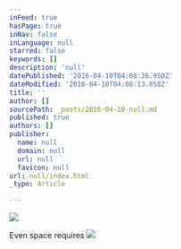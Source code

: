 ```yaml
---
inFeed: true
hasPage: true
inNav: false
inLanguage: null
starred: false
keywords: []
description: 'null'
datePublished: '2016-04-10T04:08:26.950Z'
dateModified: '2016-04-10T04:08:13.058Z'
title: ''
author: []
sourcePath: _posts/2016-04-10-null.md
published: true
authors: []
publisher:
  name: null
  domain: null
  url: null
  favicon: null
url: null/index.html
_type: Article

---
```

![](https://the-grid-user-content.s3-us-west-2.amazonaws.com/236b84dd-ae02-4334-b858-8fbeed2be72b.jpg)

Even space requires
![](https://the-grid-user-content.s3-us-west-2.amazonaws.com/406c3b40-ead3-453f-8556-c95c934b1394.jpg)